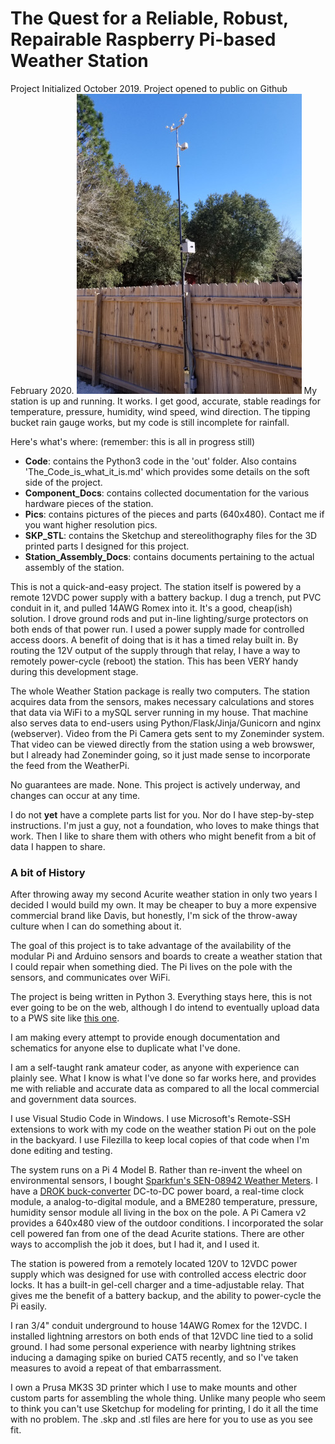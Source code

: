 # The Quest for a Reliable, Robust, Repairable Raspberry Pi-based Weather Station
Project Initialized October 2019.
Project opened to public on Github February 2020.
![RRRRPWS on the pole.](./Pics/RRRRPWS-on-the-pole.jpg)
My station is up and running.  It works.  I get good, accurate, stable readings for temperature, pressure, humidity, wind speed, wind direction.  The tipping bucket rain gauge works, but my code is still incomplete for rainfall. 

Here's what's where:  (remember: this is all in progress still)

- **Code**: contains the Python3 code in the 'out' folder.  Also contains 'The_Code_is_what_it_is.md' which provides some details on the soft side of the project.
- **Component_Docs**: contains collected documentation for the various hardware pieces of the station.
- **Pics**: contains pictures of the pieces and parts (640x480).  Contact me if you want higher resolution pics.
- **SKP_STL**: contains the Sketchup and stereolithography files for the 3D printed parts I designed for this project.
- **Station_Assembly_Docs**: contains documents pertaining to the actual assembly of the station.  

This is not a quick-and-easy project.  The station itself is powered by a remote 12VDC power supply with a battery backup.  I dug a trench, put PVC conduit in it, and pulled 14AWG Romex into it.  It's a good, cheap(ish) solution.  I drove ground rods and put in-line lighting/surge protectors on both ends of that power run.  I used a power supply made for controlled access doors.  A benefit of doing that is it has a timed relay built in.  By routing the 12V output of the supply through that relay, I have a way to remotely power-cycle (reboot) the station.  This has been VERY handy during this development stage.

The whole Weather Station package is really two computers.  The station acquires data from the sensors, makes necessary calculations and stores that data via WiFi to a mySQL server running in my house.  That machine also serves data to end-users using Python/Flask/Jinja/Gunicorn and nginx (webserver).  Video from the Pi Camera gets sent to my Zoneminder system. That video can be viewed directly from the station using a web browswer, but I already had Zoneminder going, so it just made sense to incorporate the feed from the WeatherPi.

No guarantees are made. None. This project is actively underway, and changes can occur at any time.

I do not <b>yet</b> have a complete parts list for you.  Nor do I have step-by-step instructions.  I'm just a guy, not a foundation, who loves to make things that work.  Then I like to share them with others who might benefit from a bit of data I happen to share.

### A bit of History

After throwing away my second Acurite weather station in only two years I decided I would build my own.  It may be cheaper to buy a more expensive commercial brand like Davis, but honestly, I'm sick of the throw-away culture when I can do something about it.

The goal of this project is to take advantage of the availability of the modular Pi and Arduino sensors and boards to create a weather station that I could repair when something died.  The Pi lives on the pole with the sensors, and communicates over WiFi.

The project is being written in Python 3. Everything stays here, this is not ever going to be on the web, although I do intend to eventually upload data to a PWS site like [this one](https://www.pwsweather.com/). 

I am making every attempt to provide enough documentation and schematics for anyone else to duplicate what I've done.

I am a self-taught rank amateur coder, as anyone with experience can plainly see.  What I know is what I've done so far works here, and provides me with reliable and accurate data as compared to all the local commercial and government data sources.  

I use Visual Studio Code in Windows.  I use Microsoft's Remote-SSH extensions to work with my code on the weather station Pi out on the pole in the backyard.
I use Filezilla to keep local copies of that code when I'm done editing and testing.

The system runs on a Pi 4 Model B.  Rather than re-invent the wheel on environmental sensors, I bought [Sparkfun's SEN-08942 Weather Meters](https://www.sparkfun.com/products/8942). I have a [DROK buck-converter](./Pics/DROK-Buck-Converter-mount.jpg) DC-to-DC power board, a real-time clock module, a analog-to-digital module, and a BME280 temperature, pressure, humidity sensor module all living in the box on the pole.  A Pi Camera v2 provides a 640x480 view of the outdoor conditions.  I incorporated the solar cell powered fan from one of the dead Acurite stations.  There are other ways to accomplish the job it does, but I had it, and I used it.

The station is powered from a remotely located 120V to 12VDC power supply which was designed for use with controlled access electric door locks.  It has a built-in gel-cell charger and a time-adjustable relay.  That gives me the benefit of a battery backup, and the ability to power-cycle the Pi easily.  

I ran 3/4" conduit underground to house 14AWG Romex for the 12VDC.  I installed lightning arrestors on both ends of that 12VDC line tied to a solid ground.  I had some personal experience with nearby lightning strikes inducing a damaging spike on buried CAT5 recently, and so I've taken measures to avoid a repeat of that embarrassment.

I own a Prusa MK3S 3D printer which I use to make mounts and other custom parts for assembling the whole thing.  Unlike many people who seem to think you can't use Sketchup for modeling for printing, I do it all the time with no problem.  The .skp and .stl files are here for you to use as you see fit.







